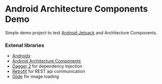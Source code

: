 # Android Architecture Components Demo

Simple demo project to test [Android Jetpack](https://developer.android.com/jetpack/) and Architecture Components.

### Extenal libraries

* [Androidx][androidx]
* [Android Architecture Components][arch]
* [Dagger 2][dagger2] for dependency injection
* [Retrofit][retrofit] for REST api communication
* [Glide][glide] for image loading


[androidx]: https://developer.android.com/jetpack/androidx
[arch]: https://developer.android.com/arch
[dagger2]: https://google.github.io/dagger
[retrofit]: http://square.github.io/retrofit
[glide]: https://github.com/bumptech/glide
